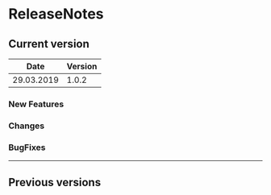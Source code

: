 # ReleaseNotes

## Current version

| Date       | Version     |
|------------|-------------|
| 29.03.2019 | 1.0.2       |

### New Features

### Changes

### BugFixes

----------

## Previous versions

